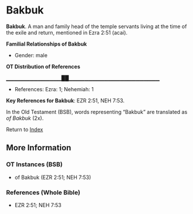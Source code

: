 # Bakbuk
**Bakbuk**. 
A man and family head of the temple servants living at the time of the exile and return, mentioned in Ezra 2:51 (acai). 




**Familial Relationships of Bakbuk**


* Gender: male


**OT Distribution of References**

▁▁▁▁▁▁▁▁▁▁▁▁▁▁██▁▁▁▁▁▁▁▁▁▁▁▁▁▁▁▁▁▁▁▁▁▁▁
* References: Ezra: 1; Nehemiah: 1



**Key References for Bakbuk**: 
EZR 2:51, NEH 7:53. 


In the Old Testament (BSB), words representing “Bakbuk” are translated as 
*of Bakbuk* (2x). 




Return to [Index](00-Index.md)

## More Information

### OT Instances (BSB)

* of Bakbuk (EZR 2:51; NEH 7:53)



### References (Whole Bible)

* EZR 2:51; NEH 7:53




